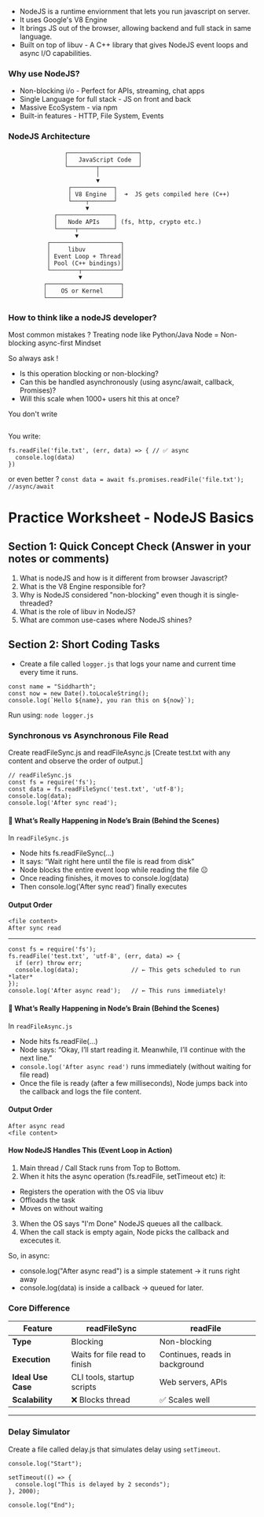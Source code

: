 - NodeJS is a runtime enviornment that lets you run javascript on server.
- It uses Google's V8 Engine 
- It brings JS out of the browser, allowing backend and full stack in same language.
- Built on top of libuv - A C++ library that gives NodeJS event loops and async I/O capabilities.

### Why use NodeJS?
- Non-blocking i/o - Perfect for APIs, streaming, chat apps
- Single Language for full stack - JS on front and back 
- Massive EcoSystem - via npm
- Built-in features - HTTP, File System, Events

### NodeJS Architecture 

                    ┌────────────────────┐
                    │   JavaScript Code  │
                    └────────┬───────────┘
                             │
                             ▼
                     ┌────────────┐
                     │ V8 Engine  │  ➜  JS gets compiled here (C++)
                     └────┬───────┘
                          ▼
                 ┌────────────────┐
                 │   Node APIs    │ (fs, http, crypto etc.)
                 └─────┬──────────┘
                       ▼
               ┌────────────────────┐
               │     libuv          │
               │ Event Loop + Thread│
               │ Pool (C++ bindings)│
               └────────┬───────────┘
                        ▼
              ┌─────────────────────┐
              │    OS or Kernel     │
              └─────────────────────┘

### How to think like a nodeJS developer?
Most common mistakes ? Treating node like Python/Java
Node = Non-blocking async-first Mindset

So always ask !
- Is this operation blocking or non-blocking?
- Can this be handled asynchronously (using async/await, callback, Promises)?
- Will this scale when 1000+ users hit this at once?

You don't write
```const data = fs.readFileSync('file.txt') // ❌ blocks thread
```
You write: 
```
fs.readFile('file.txt', (err, data) => { // ✅ async
  console.log(data)
})
```
or even better ?
``` const data = await fs.promises.readFile('file.txt'); //async/await ```

# Practice Worksheet - NodeJS Basics
## Section 1: Quick Concept Check (Answer in your notes or comments)
1. What is nodeJS and how is it different from browser Javascript?
2. What is the V8 Engine responsible for? 
3. Why is NodeJS considered "non-blocking" even though it is single-threaded?
4. What is the role of libuv in NodeJS?
5. What are common use-cases where NodeJS shines?

## Section 2: Short Coding Tasks
- Create a file called `logger.js` that logs your name and current time every time it runs.

```
const name = "Siddharth";
const now = new Date().toLocaleString();
console.log(`Hello ${name}, you ran this on ${now}`);
```
Run using:
``` node logger.js ```

### Synchronous vs Asynchronous File Read
Create readFileSync.js and readFileAsync.js [Create test.txt with any content and observe the order of output.]
```
// readFileSync.js
const fs = require('fs');
const data = fs.readFileSync('test.txt', 'utf-8');
console.log(data);
console.log('After sync read');
```
#### 🧠 What’s Really Happening in Node’s Brain (Behind the Scenes)
In `readFileSync.js`
- Node hits fs.readFileSync(...)
- It says: “Wait right here until the file is read from disk”
- Node blocks the entire event loop while reading the file 😐
- Once reading finishes, it moves to console.log(data)
- Then console.log('After sync read') finally executes

#### Output Order
```
<file content>
After sync read
```
---
```
const fs = require('fs');
fs.readFile('test.txt', 'utf-8', (err, data) => {
  if (err) throw err;
  console.log(data);               // ← This gets scheduled to run *later*
});
console.log('After async read');   // ← This runs immediately!

```
#### 🧠 What’s Really Happening in Node’s Brain (Behind the Scenes)
In `readFileAsync.js`
- Node hits fs.readFile(...)
- Node says: “Okay, I’ll start reading it. Meanwhile, I’ll continue with the next line.”
- `console.log('After async read')` runs immediately (without waiting for file read)
- Once the file is ready (after a few milliseconds), Node jumps back into the callback and logs the file content.

#### Output Order
```
After async read
<file content>
```
#### How NodeJS Handles This (Event Loop in Action)
1. Main thread / Call Stack runs from Top to Bottom.
2. When it hits the async operation (fs.readFile, setTimeout etc) it: 
  - Registers the operation with the OS via libuv
  - Offloads the task
  - Moves on without waiting
3. When the OS says "I'm Done" NodeJS queues all the callback.
4. When the call stack is empty again, Node picks the callback and excecutes it.

So, in async:
- console.log("After async read") is a simple statement → it runs right away
- console.log(data) is inside a callback → queued for later.

### Core Difference 

| Feature            | readFileSync           | readFile                |
|--------------------|------------------------|-------------------------|
| **Type**           | Blocking               | Non-blocking            |
| **Execution**      | Waits for file read to finish | Continues, reads in background |
| **Ideal Use Case** | CLI tools, startup scripts | Web servers, APIs       |
| **Scalability**    | ❌ Blocks thread       | ✅ Scales well           |
---
### Delay Simulator
Create a file called delay.js that simulates delay using `setTimeout`.
```
console.log("Start");

setTimeout(() => {
  console.log("This is delayed by 2 seconds");
}, 2000);

console.log("End");

```